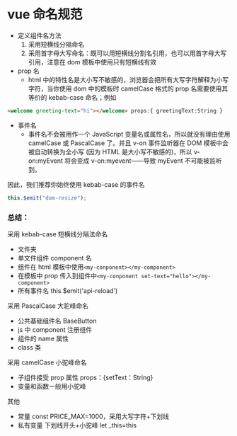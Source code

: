 # vue 命名规范

- 定义组件名方法
  1. 采用短横线分隔命名
  2. 采用首字母大写命名：既可以用短横线分割名引用，也可以用首字母大写引用，注意在 dom 模板中使用只有短横线有效
- prop 名
  - html 中的特性名是大小写不敏感的，浏览器会把所有大写字符解释为小写字符，当你使用 dom 中的模板时 camelCase 格式的 prop 名需要使用其等价的 kebab-case 命名；例如

```html
<welcome greeting-text="hi"></welcome> props:{ greetingText:String }
```

- 事件名
  - 事件名不会被用作一个 JavaScript 变量名或属性名，所以就没有理由使用 camelCase 或 PascalCase 了。并且 v-on 事件监听器在 DOM 模板中会被自动转换为全小写 (因为 HTML 是大小写不敏感的)，所以 v-on:myEvent 将会变成 v-on:myevent——导致 myEvent 不可能被监听到。

因此，我们推荐你始终使用 kebab-case 的事件名

```javascript
this.$emit("dom-resize");
```

### 总结：

采用 kebab-case 短横线分隔法命名

- 文件夹
- 单文件组件 component 名
- 组件在 html 模板中使用`<my-conponent></my-component>`
- 在模板中 prop 传入到组件中`<my-conponent set-text="hello"></my-component>`
- 所有事件名 this.\$emit('api-reload')

采用 PascalCase 大驼峰命名

- 公共基础组件名 BaseButton
- js 中 component 注册组件
- 组件的 name 属性
- class 类

采用 camelCase 小驼峰命名

- 子组件接受 prop 属性 props：{setText：String}
- 变量和函数一般用小驼峰

其他

- 常量 const PRICE_MAX=1000，采用大写字符+下划线
- 私有变量 下划线开头+小驼峰 let \_this=this
